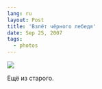 ```yaml
---
lang: ru
layout: Post
title: 'Взлёт чёрного лебедя'
date: Sep 25, 2007
tags:
  - photos
---
```


![](/images/blog/lg-798021-588.jpg)

Ещё из старого.
